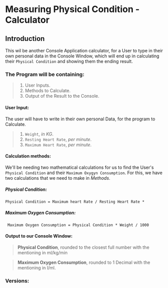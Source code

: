 # Measuring Physical Condition - Calculator

## Introduction
This wil be another Console Application calculator, for a User to type in their own personal data in the Console Window, which will end up in calculating their `Physical Condition` and showing them the ending result.

### The Program will be containing:
> 1. User Inputs.
> 2. Methods to Calculate.
> 3. Output of the Result to the Console.

#### User Input:
The user will have to write in their own personal Data, for the program to Calculate.
> 1. `Weight`, *in KG*.
> 2. `Resting Heart Rate`, *per minute*.
> 3. `Maximum Heart Rate`, *per minute*. 

#### Calculation methods:
We'll be needing two mathematical calculations for us to find the User's `Physical Condition` and their `Maximum Oxygyn Consumption`. 
For this, we have two calculations that we need to make in *Methods*.
##### Physical Condition:
    Physical Condition = Maximum heart Rate / Resting Heart Rate * 
##### Maximum Oxygen Consumption:
     Maximum Oxygen Consumption = Physical Condition * Weight / 1000 

#### Output to our Console Window:
> **Physical Condition**, rounded to the closest full number with the mentioning in ml/kg/min

> **Maximum Oxygen Consumption**, rounded to 1 Decimal with the mentioning in l/ml.

### Versions:

